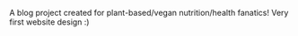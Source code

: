 A blog project created for plant-based/vegan nutrition/health fanatics!
Very first website design :)
